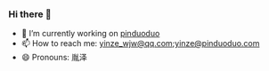 ### Hi there 👋
- 🔭 I’m currently working on [pinduoduo](https://www.pinduoduo.com/index.html)
- 📫 How to reach me: yinze_wjw@qq.com;yinze@pinduoduo.com
- 😄 Pronouns: 胤泽
<!--
**yinze00/yinze00** is a ✨ _special_ ✨ repository because its `README.md` (this file) appears on your GitHub profile.

Here are some ideas to get you started:

- 🔭 I’m currently working on ...
- 🌱 I’m currently learning ...
- 👯 I’m looking to collaborate on ...
- 🤔 I’m looking for help with ...
- 💬 Ask me about ...
- 📫 How to reach me: 拼多多，上海
- 😄 Pronouns: 胤泽
- ⚡ Fun fact: ...
-->
